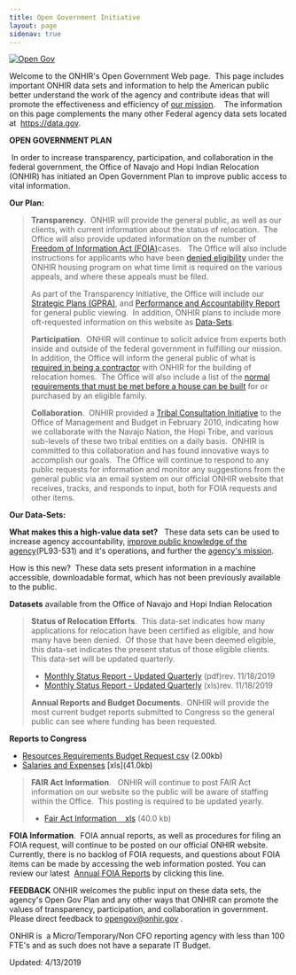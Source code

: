 ```yaml
---
title: Open Government Initiative
layout: page
sidenav: true
---
```


[![Open Gov](https://www.onhir.gov/images/opengov_badge_v6.jpg)](https://www.data.gov)

Welcome to the ONHIR's Open Government Web page.  This page includes important ONHIR data sets and information to help the American public better understand the work of the agency and contribute ideas that will promote the effectiveness and efficiency of [our mission]({{site.baseurl}}/Mission.html "Mission").    The information on this page complements the many other Federal agency data sets located at  https://data.gov.

**OPEN GOVERNMENT PLAN**

 In order to increase transparency, participation, and collaboration in the federal government, the Office of Navajo and Hopi Indian Relocation (ONHIR) has initiated an Open Government Plan to improve public access to vital information. 

**Our Plan:**

> **Transparency**.  ONHIR will provide the general public, as well as our clients, with current information about the status of relocation.  The Office will also provide updated information on the number of [Freedom of Information Act (FOIA)]({{site.baseurl}}/foia/index.html "Freedom of Information Act")cases.   The Office will also include instructions for applicants who have been [denied eligibility]({{site.baseurl}}/eligibility/Appeals-From-Denials.html "Denied eligibility") under the ONHIR housing program on what time limit is required on the various appeals, and where these appeals must be filed.
> 
> As part of the Transparency Initiative, the Office will include our [Strategic Plans (GPRA)]({{site.baseurl}}/assets/documents/budget-and-performance/GPRA%20Multiyear.pdf "Strategic Plans"), and [Performance and Accountability Report]({{site.baseurl}}/assets/documents/budget-and-performance/ONHIR.FY2018.PAR.pdf) for general public viewing.  In addition, ONHIR plans to include more oft-requested information on this website as [Data-Sets](#DataSets "Link to Data Sets").
> 
> **Participation**.  ONHIR will continue to solicit advice from experts both inside and outside of the federal government in fulfilling our mission.  In addition, the Office will inform the general public of what is [required in being a contractor]({{site.basurl}}/readingroom/Requirements-for-Contractors.html "Requirements for Contractors") with ONHIR for the building of relocation homes.  The Office will also include a list of the [normal requirements that must be met before a house can be built]({{site.baseurl}}/readingroom/Requirements-for-Contractors.html "Requirements to build house") for or purchased by an eligible family.  
> 
> **Collaboration**.  ONHIR provided a [Tribal Consultation Initiative]({{site.baseurl}}/readingroom/OMB-Tribal-Consultation-Initiative.html) to the Office of Management and Budget in February 2010, indicating how we collaborate with the Navajo Nation, the Hopi Tribe, and various sub-levels of these two tribal entities on a daily basis.  ONHIR is committed to this collaboration and has found innovative ways to accomplish our goals.  The Office will continue to respond to any public requests for information and monitor any suggestions from the general public via an email system on our official ONHIR website that receives, tracks, and responds to input, both for FOIA requests and other items.

**Our Data-Sets:**

**What makes this a high-value data set?**   These data sets can be used to increase agency accountability, [improve public knowledge of the agency]({{site.baseurl}}/assets/documents/N-H-Settlement-Act-titled.pdf "Information on Agency")(PL93-531) and it's operations, and further the [agency's mission]({{site.baseurl}}/Mission.html "Agency's Mission Statement").

How is this new?  These data sets present information in a machine accessible, downloadable format, which has not been previously available to the public.

**Datasets** available from the Office of Navajo and Hopi Indian Relocation

> **Status of Relocation Efforts**.  This data-set indicates how many applications for relocation have been certified as eligible, and how many have been denied.  Of those that have been deemed eligible, this data-set indicates the present status of those eligible clients.  This data-set will be updated quarterly.
> 
> *   [Monthly Status Report - Updated Quarterly]({{site.baseurl}}/assets/documents/datasets/Monthly_Numbers_Qrtly.pdf "Monthly Status Report") (pdf)rev. 11/18/2019
> *   [Monthly Status Report - Updated Quarterly]({{site.baseurl}}/assets/documents/datasets/Monthly_Numbers_Qrtly.xls "Monthly Status Report - Updated Qrtyl - XLS") (xls)rev. 11/18/2019
> 
> **Annual Reports and Budget Documents**.  ONHIR will provide the most current budget reports submitted to Congress so the general public can see where funding has been requested. 

**Reports to Congress**

*   [Resources Requirements Budget Request csv]({{site.baseurl}}/assets/documents/datasets/Congressional_Resource_Requirements.csv "Resources Requirements Budget requst csv format") (2.00kb)
*   [Salaries and Expenses]({{site.baseurl}}/assets/documents/datasets/Cong%20Salaries%20and%20Expenses.xls "Salaries and Expenses") \[xls\](41.0kb)

> **FAIR Act Information**.   ONHIR will continue to post FAIR Act information on our website so the public will be aware of staffing within the Office.  This posting is required to be updated yearly. 
> 
> *   [Fair Act Information    xls]({{site.baseurl}}/assets/documents/datasets/FAIR_Act_summary_figures.xls) (40.0 kb)

**FOIA Information**.  FOIA annual reports, as well as procedures for filing an FOIA request, will continue to be posted on our official ONHIR website.  Currently, there is no backlog of FOIA requests, and questions about FOIA items can be made by accessing the web information posted. You can review our latest  [Annual FOIA Reports]({{site.baseurl}}/foia/Archives/index.html "Annual FOIA Report") by clicking this line.

**FEEDBACK** ONHIR welcomes the public input on these data sets, the agency's Open Gov Plan and any other ways that ONHIR can promote the values of transparency, participation, and collaboration in government.  Please direct feedback to [opengov@onhir.gov](mailto:opengov@onhir.gov?subject=Public%20Inquiry%20from%20ONHIR%20Website "Mail to Opengov") .

ONHIR is  a Micro/Temporary/Non CFO reporting agency with less than 100 FTE's and as such does not have a separate IT Budget.

Updated: 4/13/2019
